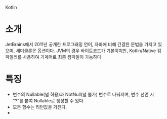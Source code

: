 Kotlin

# 소개
JetBrains에서 2011년 공개한 프로그래밍 언어, 자바에 비해 간결한 문법을 가지고 있으며, 세미클론은 옵션이다. JVM의 경우 바이트코드가 기본이지만, Kotlin/Native 컴파일러를 사용하여 기계어로 최종 컴파일이 가능하다

# 특징
- 변수의 Nullable(널 허용)과 NotNull(널 불가) 변수로 나눠지며, 변수 선언 시 "?"를 붙여 Nullable로 생성할 수 있다.
- 모든 함수는 리턴값을 가진다.
- 
